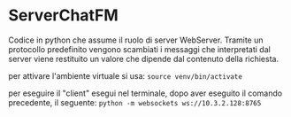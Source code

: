 # ServerChatFM
Codice in python che assume il ruolo di server WebServer. 
Tramite un protocollo predefinito vengono scambiati i messaggi che interpretati dal server viene restituito un valore che dipende dal contenuto della richiesta.

per attivare l'ambiente virtuale si usa:
`source venv/bin/activate` 

per eseguire il "client" esegui nel terminale, dopo aver eseguito il comando precedente, il seguente:
`python -m websockets ws://10.3.2.128:8765` 
